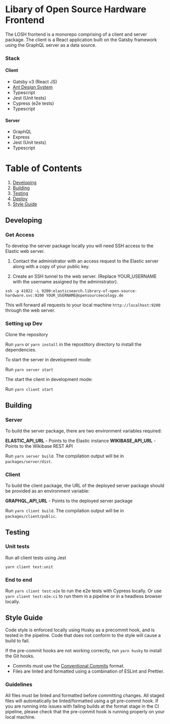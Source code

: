 # Libary of Open Source Hardware Frontend

The LOSH frontend is a monorepo comprising of a client and server package. The client is a React application built on the Gatsby framework using the GraphQL server as a data source.

### Stack

#### Client

- Gatsby v3 (React JS)
- [Ant Design System](https://ant.design/components/overview/)
- Typescript
- Jest (Unit tests)
- Cypress (e2e tests)
- Typescript

#### Server

- GraphQL
- Express
- Jest (Unit tests)
- Typescript

# Table of Contents

1. [Developing](#developing)
2. [Building](#build)
3. [Testing](#testing)
4. [Deploy](#deploy)
5. [Style Guide](#style-guide)

## Developing

### Get Access

To develop the server package locally you will need SSH access to the Elastic web server.

1. Contact the administrator with an access request to the Elastic server along with a copy of your public key.

2. Create an SSH tunnel to the web server. (Replace YOUR_USERNAME with the username assigned by the administrator).

`ssh -p 41022 -L 9200:elasticsearch.library-of-open-source-hardware.svc:9200 YOUR_USERNAME@opensourceecology.de`

This will forward all requests to your local machine `http://localhost:9200` through the web server.

### Setting up Dev

Clone the repository

Run `yarn` or `yarn install` in the repostitory directory to install the dependencies.

To start the server in development mode:

Run `yarn server start`

The start the client in development mode:

Run `yarn client start`

## Building

### Server

To build the server package, there are two environment variables required:

**ELASTIC_API_URL** - Points to the Elastic instance
**WIKIBASE_API_URL** - Points to the Wikibase REST API

Run `yarn server build`. The compilation output will be in `packages/server/dist`.

### Client

To build the client package, the URL of the deployed server package should be provided as an environment variable:

**GRAPHQL_API_URL** - Points to the deployed server package

Run `yarn client build`. The compilation output will be in `packages/client/public`.

## Testing

### Unit tests

Run all client tests using Jest

`yarn client test:unit`

### End to end

Run `yarn client test:e2e` to run the e2e tests with Cypress locally.
Or use `yarn client test:e2e:ci` to run them in a pipeline or in a headless browser locally.

## Style Guide

Code style is enforced locally using Husky as a precommit hook, and is tested in the pipeline. Code that does not conform to the style will cause a build to fail.

If the pre-commit hooks are not working correctly, run `yarn husky` to install the Git hooks.

- Commits must use the [Conventional Commits](https://www.conventionalcommits.org/) format.
- Files are linted and formatted using a combination of ESLint and Prettier.

### Guidelines

All files must be linted and formatted before committing changes. All staged files will automatically be linted/formatted using a git pre-commit hook. If you are running into issues with failing builds at the format stage in the CI pipeline, please check that the pre-commit hook is running properly on your local machine.
